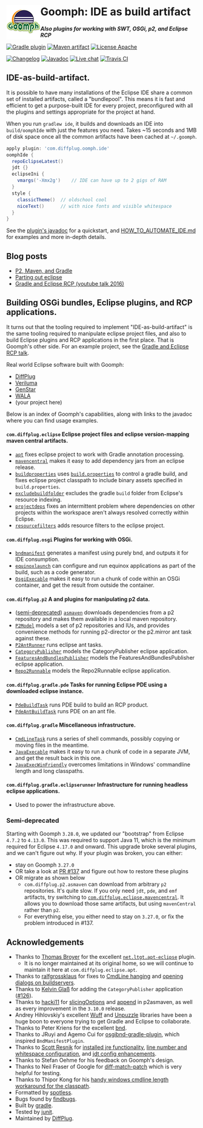# <img align="left" src="images/goomph_logo.png"> Goomph: IDE as build artifact
***Also plugins for working with SWT, OSGi, p2, and Eclipse RCP***

<!---freshmark shields
output = [
  link(shield('Gradle plugin', 'plugins.gradle.org', 'yes', 'blue'), 'https://plugins.gradle.org/search?term=goomph'),
  link(shield('Maven artifact', 'mavenCentral', 'com.diffplug.gradle:goomph', 'blue'), 'https://search.maven.org/artifact/com.diffplug.gradle/goomph'),
  link(shield('License Apache', 'license', 'Apache', 'blue'), 'https://tldrlegal.com/license/apache-license-2.0-(apache-2.0)'),
  '',
  link(shield('Changelog', 'changelog', '{{versionLast}}', 'brightgreen'), 'CHANGES.md'),
  link(shield('Javadoc', 'javadoc', 'yes', 'brightgreen'), 'https://javadoc.io/doc/com.diffplug.gradle/goomph/{{versionLast}}/index.html'),
  link(shield('Live chat', 'gitter', 'live chat', 'brightgreen'), 'https://gitter.im/diffplug/goomph'),
  link(image('Travis CI', 'https://travis-ci.org/diffplug/goomph.svg?branch=main'), 'https://travis-ci.org/diffplug/goomph')
  ].join('\n');
-->
[![Gradle plugin](https://img.shields.io/badge/plugins.gradle.org-yes-blue.svg)](https://plugins.gradle.org/search?term=goomph)
[![Maven artifact](https://img.shields.io/badge/mavenCentral-com.diffplug.gradle%3Agoomph-blue.svg)](https://search.maven.org/artifact/com.diffplug.gradle/goomph)
[![License Apache](https://img.shields.io/badge/license-Apache-blue.svg)](https://tldrlegal.com/license/apache-license-2.0-(apache-2.0))

[![Changelog](https://img.shields.io/badge/changelog-3.28.0-brightgreen.svg)](CHANGES.md)
[![Javadoc](https://img.shields.io/badge/javadoc-yes-brightgreen.svg)](https://javadoc.io/doc/com.diffplug.gradle/goomph/3.28.0/index.html)
[![Live chat](https://img.shields.io/badge/gitter-live_chat-brightgreen.svg)](https://gitter.im/diffplug/goomph)
[![Travis CI](https://travis-ci.org/diffplug/goomph.svg?branch=main)](https://travis-ci.org/diffplug/goomph)
<!---freshmark /shields -->

<!---freshmark javadoc
output = prefixDelimiterReplace(input, 'https://javadoc.io/static/com.diffplug.gradle/goomph/', '/', versionLast);
-->

## IDE-as-build-artifact.

It is possible to have many installations of the Eclipse IDE share a common set of installed artifacts, called a "bundlepool".  This means it is fast and efficient to get a purpose-built IDE for every project, preconfigured with all the plugins and settings appropriate for the project at hand.

When you run `gradlew ide`, it builds and downloads an IDE into `build/oomphIde` with just the features you need.  Takes ~15 seconds and 1MB of disk space once all the common artifacts have been cached at `~/.goomph`.

```groovy
apply plugin: 'com.diffplug.oomph.ide'
oomphIde {
  repoEclipseLatest()
  jdt {}
  eclipseIni {
    vmargs('-Xmx2g')    // IDE can have up to 2 gigs of RAM
  }
  style {
    classicTheme()  // oldschool cool
    niceText()      // with nice fonts and visible whitespace
  }
}
```

See the [plugin's javadoc](https://javadoc.io/static/com.diffplug.gradle/goomph/3.28.0/com/diffplug/gradle/oomph/OomphIdePlugin.html) for a quickstart, and [HOW_TO_AUTOMATE_IDE.md](HOW_TO_AUTOMATE_IDE.md) for examples and more in-depth details.

## Blog posts

- [P2, Maven, and Gradle](https://discuss.diffplug.com/t/p2-maven-and-gradle)
- [Parting out eclipse](https://discuss.diffplug.com/t/parting-out-eclipse)
- [Gradle and Eclipse RCP (youtube talk 2016)](https://www.youtube.com/watch?v=PIC6YeRkRlo&feature=youtu.be)

## Building OSGi bundles, Eclipse plugins, and RCP applications.

It turns out that the tooling required to implement "IDE-as-build-artifact" is the same tooling required to manipulate eclipse project files, and also to build Eclipse plugins and RCP applications in the first place.  That is Goomph's other side.  For an example project, see the [Gradle and Eclipse RCP talk](https://github.com/diffplug/gradle_and_eclipse_rcp).

Real world Eclipse software built with Goomph:
- [DiffPlug](https://www.diffplug.com/)
- [Veriluma](https://veriluma.com/)
- [GenStar](https://github.com/ANRGenstar/genstar)
- [WALA](https://github.com/wala/WALA)
- (your project here)

Below is an index of Goomph's capabilities, along with links to the javadoc where you can find usage examples.

#### `com.diffplug.eclipse` Eclipse project files and eclipse version-mapping maven central artifacts.

* [`apt`](https://javadoc.io/static/com.diffplug.gradle/goomph/3.28.0/com/diffplug/gradle/eclipse/apt/AptEclipsePlugin.html) fixes eclipse project to work with Gradle annotation processing.
* [`mavencentral`](https://javadoc.io/static/com.diffplug.gradle/goomph/3.28.0/com/diffplug/gradle/eclipse/MavenCentralPlugin.html) makes it easy to add dependency jars from an eclipse release.
* [`buildproperties`](https://javadoc.io/static/com.diffplug.gradle/goomph/3.28.0/com/diffplug/gradle/eclipse/BuildPropertiesPlugin.html) uses [`build.properties`](https://help.eclipse.org/mars/index.jsp?topic=%2Forg.eclipse.pde.doc.user%2Fguide%2Ftools%2Feditors%2Fmanifest_editor%2Fbuild.htm) to control a gradle build, and fixes eclipse project classpath to include binary assets specified in `build.properties`.
* [`excludebuildfolder`](https://javadoc.io/static/com.diffplug.gradle/goomph/3.28.0/com/diffplug/gradle/eclipse/ExcludeBuildFolderPlugin.html) excludes the gradle `build` folder from Eclipse's resource indexing.
* [`projectdeps`](https://javadoc.io/static/com.diffplug.gradle/goomph/3.28.0/com/diffplug/gradle/eclipse/ProjectDepsPlugin.html) fixes an intermittent problem where dependencies on other projects within the workspace aren't always resolved correctly within Eclipse.
* [`resourcefilters`](https://javadoc.io/static/com.diffplug.gradle/goomph/3.28.0/com/diffplug/gradle/eclipse/ResourceFiltersPlugin.html) adds resource filters to the eclipse project.

#### `com.diffplug.osgi` Plugins for working with OSGi.

* [`bndmanifest`](https://javadoc.io/static/com.diffplug.gradle/goomph/3.28.0/com/diffplug/gradle/osgi/BndManifestPlugin.html) generates a manifest using purely bnd, and outputs it for IDE consumption.
* [`equinoxlaunch`](https://javadoc.io/static/com.diffplug.gradle/goomph/3.28.0/com/diffplug/gradle/eclipserunner/EquinoxLaunchPlugin.html) can configure and run equinox applications as part of the build, such as a code generator.
* [`OsgiExecable`](https://javadoc.io/static/com.diffplug.gradle/goomph/3.28.0/com/diffplug/gradle/osgi/OsgiExecable.html) makes it easy to run a chunk of code within an OSGi container, and get the result from outside the container.

#### `com.diffplug.p2` A  and plugins for manipulating p2 data.

* ([semi-deprecated](#semi-deprecated)) [`asmaven`](https://javadoc.io/static/com.diffplug.gradle/goomph/3.28.0/com/diffplug/gradle/p2/AsMavenPlugin.html) downloads dependencies from a p2 repository and makes them available in a local maven repository.
* [`P2Model`](https://javadoc.io/static/com.diffplug.gradle/goomph/3.28.0/com/diffplug/gradle/p2/P2Model.html) models a set of p2 repositories and IUs, and provides convenience methods for running p2-director or the p2.mirror ant task against these.
* [`P2AntRunner`](https://javadoc.io/static/com.diffplug.gradle/goomph/3.28.0/com/diffplug/gradle/p2/P2AntRunner.html) runs eclipse ant tasks.
* [`CategoryPublisher`](https://javadoc.io/static/com.diffplug.gradle/goomph/3.28.0/com/diffplug/gradle/p2/CategoryPublisher.html) models the CategoryPublisher eclipse application.
* [`FeaturesAndBundlesPublisher`](https://javadoc.io/static/com.diffplug.gradle/goomph/3.28.0/com/diffplug/gradle/p2/FeaturesAndBundlesPublisher.html) models the FeaturesAndBundlesPublisher eclipse application.
* [`Repo2Runnable`](https://javadoc.io/static/com.diffplug.gradle/goomph/3.28.0/com/diffplug/gradle/p2/Repo2Runnable.html) models the Repo2Runnable eclipse application.

#### `com.diffplug.gradle.pde` Tasks for running Eclipse PDE using a downloaded eclipse instance.

* [`PdeBuildTask`](https://javadoc.io/static/com.diffplug.gradle/goomph/3.28.0/com/diffplug/gradle/pde/PdeBuildTask.html) runs PDE build to build an RCP product.
* [`PdeAntBuildTask`](https://javadoc.io/static/com.diffplug.gradle/goomph/3.28.0/com/diffplug/gradle/pde/PdeAntBuildTask.html) runs PDE on an ant file.

#### `com.diffplug.gradle` Miscellaneous infrastructure.

* [`CmdLineTask`](https://javadoc.io/static/com.diffplug.gradle/goomph/3.28.0/com/diffplug/gradle/CmdLineTask.html) runs a series of shell commands, possibly copying or moving files in the meantime.
* [`JavaExecable`](https://javadoc.io/static/com.diffplug.gradle/goomph/3.28.0/com/diffplug/gradle/JavaExecable.html) makes it easy to run a chunk of code in a separate JVM, and get the result back in this one.
* [`JavaExecWinFriendly`](https://javadoc.io/static/com.diffplug.gradle/goomph/3.28.0/com/diffplug/gradle/JavaExecWinFriendly.html) overcomes limitations in Windows' commandline length and long classpaths.

#### `com.diffplug.gradle.eclipserunner` Infrastructure for running headless eclipse applications.

* Used to power the infrastructure above.

### Semi-deprecated

Starting with Goomph `3.28.0`, we updated our "bootstrap" from Eclipse `4.7.2` to `4.13.0`. This was required to support Java 11, which is the minimum required for Eclipse `4.17.0` and onward. This upgrade broke several plugins, and we can't figure out why. If your plugin was broken, you can either:

- stay on Goomph `3.27.0`
- OR take a look at [PR #137](https://github.com/diffplug/goomph/pull/137) and figure out how to restore these plugins
- OR migrate as shown below
  - `com.diffplug.p2.asmaven` can download from arbitrary `p2` repositories. It's quite slow. If you only need `jdt`, `pde`, and `emf` artifacts, try switching to [`com.diffplug.eclipse.mavencentral`](https://javadoc.io/static/com.diffplug.gradle/goomph/3.28.0/com/diffplug/gradle/eclipse/MavenCentralPlugin.html). It allows you to download those same artifacts, but using `mavenCentral` rather than `p2`.
  - For everything else, you either need to stay on `3.27.0`, or fix the problem introduced in #137.

<!---freshmark /javadoc -->

## Acknowledgements

* Thanks to [Thomas Broyer](https://github.com/tbroyer) for the excellent [`net.ltgt.apt-eclipse`](https://github.com/tbroyer/gradle-apt-plugin) plugin.
  * It is no longer maintained at its original home, so we will continue to maintain it here at `com.diffplug.eclipse.apt`.
* Thanks to [ralfgrossklaus](https://github.com/ralfgrossklaus) for fixes to [CmdLine hanging](https://github.com/diffplug/goomph/pull/50) and [opening dialogs on buildservers](https://github.com/diffplug/goomph/pull/49).
* Thanks to [Kelvin Glaß](https://github.com/m273d15) for adding the `CategoryPublisher` application ([#126](https://github.com/diffplug/goomph/pull/126)).
* Thanks to [hacki11](https://github.com/hacki11) for [slicingOptions](https://github.com/diffplug/goomph/pull/41) and [append](https://github.com/diffplug/goomph/pull/44) in p2asmaven, as well as every improvement in the `3.10.0` release.
* Andrey Hihlovskiy's excellent [Wuff](https://github.com/akhikhl/wuff) and [Unpuzzle](https://github.com/akhikhl/unpuzzle) libraries have been a huge boon to everyone trying to get Gradle and Eclipse to collaborate.
* Thanks to Peter Kriens for the excellent [bnd](https://github.com/bndtools/bnd).
* Thanks to JRuyi and Agemo Cui for [osgibnd-gradle-plugin](https://github.com/jruyi/osgibnd-gradle-plugin), which inspired `BndManifestPlugin`.
* Thanks to [Scott Resnik](https://github.com/scottresnik) for [installed jre functionality](https://github.com/diffplug/goomph/pull/16), [line number and whitespace configuration](https://github.com/diffplug/goomph/pull/20), and [jdt config enhancements](https://github.com/diffplug/goomph/pull/23).
* Thanks to Stefan Oehme for his feedback on Goomph's design.
* Thanks to Neil Fraser of Google for [diff-match-patch](https://code.google.com/p/google-diff-match-patch/) which is very helpful for testing.
* Thanks to Thipor Kong for his [handy windows cmdline length workaround for the classpath](https://discuss.gradle.org/t/javaexec-fails-for-long-classpaths-on-windows/15266).
* Formatted by [spotless](https://github.com/diffplug/spotless).
* Bugs found by [findbugs](https://findbugs.sourceforge.net/).
* Built by [gradle](https://gradle.org/).
* Tested by [junit](https://junit.org/).
* Maintained by [DiffPlug](https://www.diffplug.com/).
